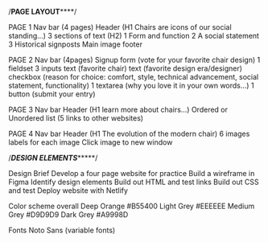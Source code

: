 /**************PAGE LAYOUT******************/

PAGE 1
    Nav bar (4 pages)
    Header (H1 Chairs are icons of our social standing...)
    3 sections of text (H2)
        1 Form and function
        2 A social statement
        3 Historical signposts
    Main image
    footer

PAGE 2
    Nav bar (4pages)
    Signup form (vote for your favorite chair design)
    1 fieldset
        3 inputs
            text (favorite chair)
            text (favorite design era/designer)
            checkbox (reason for choice: comfort, style, technical advancement, social statement, functionality)
        1 textarea (why you love it in your own words...)
        1 button (submit your entry)

PAGE 3
    Nav bar
    Header (H1 learn more about chairs...)
    Ordered or Unordered list (5 links to other websites)

PAGE 4
    Nav bar
    Header (H1 The evolution of the modern chair)
    6 images
    labels for each image
    Click image to new window


/*************DESIGN ELEMENTS******************/

Design Brief
    Develop a four page website for practice
    Build a wireframe in Figma
    Identify design elements
    Build out HTML and test links
    Build out CSS and test
    Deploy website with Netlify


Color scheme overall
    Deep Orange #B55400
    Light Grey #EEEEEE
    Medium Grey #D9D9D9
    Dark Grey #A9998D


Fonts
    Noto Sans (variable fonts)
